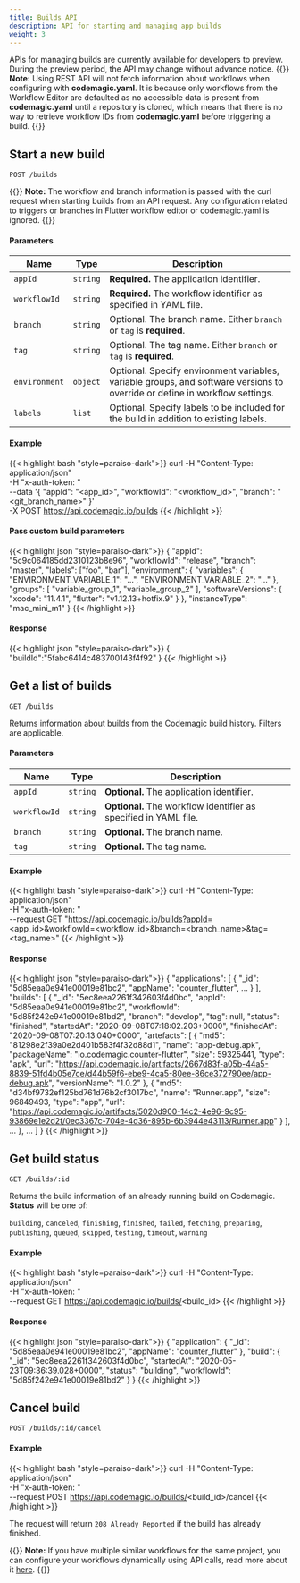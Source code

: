 ```yaml
---
title: Builds API
description: API for starting and managing app builds
weight: 3
---
```


APIs for managing builds are currently available for developers to preview. During the preview period, the API may change without advance notice.
{{<notebox>}}
**Note:** Using REST API will not fetch information about workflows when configuring with **codemagic.yaml**. It is because only workflows from the Workflow Editor are defaulted as no accessible data is present from **codemagic.yaml** until a repository is cloned, which means that there is no way to retrieve workflow IDs from **codemagic.yaml** before triggering a build.
{{</notebox>}}

## Start a new build

`POST /builds`

{{<notebox>}}
**Note:** The workflow and branch information is passed with the curl request when starting builds from an API request. Any configuration related to triggers or branches in Flutter workflow editor or codemagic.yaml is ignored.
{{</notebox>}}

#### Parameters

| **Name**      | **Type** | **Description**                                                                                                                                         |
|---------------| -------- |---------------------------------------------------------------------------------------------------------------------------------------------------------|
| `appId`       | `string` | **Required.** The application identifier.                                                                                                               |
| `workflowId`  | `string` | **Required.** The workflow identifier as specified in YAML file.                                                                                        |
| `branch`      | `string` | Optional. The branch name. Either `branch` or `tag` is **required**.                                                                                    |
| `tag`         | `string` | Optional. The tag name. Either `branch` or `tag` is **required**.                                                                                       |
| `environment` | `object` | Optional. Specify environment variables, variable groups, and software versions to override or define in workflow settings.                             |
| `labels`      | `list`   | Optional. Specify labels to be included for the build in addition to existing labels.                                                                   |


#### Example

{{< highlight bash "style=paraiso-dark">}}
  curl -H "Content-Type: application/json" \
       -H "x-auth-token: <API Token>" \
       --data '{
         "appId": "<app_id>",
         "workflowId": "<workflow_id>",
         "branch": "<git_branch_name>"
       }' \
       -X POST https://api.codemagic.io/builds
{{< /highlight >}}

#### Pass custom build parameters

{{< highlight json "style=paraiso-dark">}}
{
  "appId": "5c9c064185dd2310123b8e96",
  "workflowId": "release",
  "branch": "master",
  "labels": ["foo", "bar"],
  "environment": {
    "variables": {
      "ENVIRONMENT_VARIABLE_1": "...",
      "ENVIRONMENT_VARIABLE_2": "..."
    },
    "groups": [
      "variable_group_1",
      "variable_group_2"
    ],
    "softwareVersions": {
      "xcode": "11.4.1",
      "flutter": "v1.12.13+hotfix.9"
    }
  },
  "instanceType": "mac_mini_m1"
}
{{< /highlight >}}

#### Response

{{< highlight json "style=paraiso-dark">}}
  {
    "buildId":"5fabc6414c483700143f4f92"
  }
{{< /highlight >}}


## Get a list of builds

`GET /builds`

Returns information about builds from the Codemagic build history. Filters are applicable.

#### Parameters

| **Name**      | **Type** | **Description** |
| ------------- | -------- | --------------- |
| `appId`       | `string` | **Optional.** The application identifier. |
| `workflowId`  | `string` | **Optional.** The workflow identifier as specified in YAML file. |
| `branch`      | `string` | **Optional.** The branch name. |
| `tag`         | `string` | **Optional.** The tag name. |

#### Example

{{< highlight bash "style=paraiso-dark">}}
  curl -H "Content-Type: application/json" \
       -H "x-auth-token: <API Token>" \
       --request GET "https://api.codemagic.io/builds?appId=<app_id>&workflowId=<workflow_id>&branch=<branch_name>&tag=<tag_name>"
{{< /highlight >}}

#### Response

{{< highlight json "style=paraiso-dark">}}
{
  "applications": [
    {
      "_id": "5d85eaa0e941e00019e81bc2",
      "appName": "counter_flutter",
      ...
    }
  ],
  "builds": [
    {
      "_id": "5ec8eea2261f342603f4d0bc",
      "appId": "5d85eaa0e941e00019e81bc2",
      "workflowId": "5d85f242e941e00019e81bd2",
      "branch": "develop",
      "tag": null,
      "status": "finished",
      "startedAt": "2020-09-08T07:18:02.203+0000",
      "finishedAt": "2020-09-08T07:20:13.040+0000",
      "artefacts": [
        {
          "md5": "81298e2f39a0e2d401b583f4f32d88d1",
          "name": "app-debug.apk",
          "packageName": "io.codemagic.counter-flutter",
          "size": 59325441,
          "type": "apk",
          "url": "https://api.codemagic.io/artifacts/2667d83f-a05b-44a5-8839-51fd4b05e7ce/d44b59f6-ebe9-4ca5-80ee-86ce372790ee/app-debug.apk",
          "versionName": "1.0.2"
        },
        {
          "md5": "d34bf9732ef125bd761d76b2cf3017bc",
          "name": "Runner.app",
          "size": 96849493,
          "type": "app",
          "url": "https://api.codemagic.io/artifacts/5020d900-14c2-4e96-9c95-93869e1e2d2f/0ec3367c-704e-4d36-895b-6b3944e43113/Runner.app"
        }
      ],
      ...
    },
    ...
  ]
}
{{< /highlight >}}

## Get build status

`GET /builds/:id`

Returns the build information of an already running build on Codemagic. **Status** will be one of:

`building`, `canceled`, `finishing`, `finished`, `failed`, `fetching`, `preparing`, `publishing`, `queued`, `skipped`, `testing`, `timeout`, `warning`

#### Example

{{< highlight bash "style=paraiso-dark">}}
  curl -H "Content-Type: application/json" \
       -H "x-auth-token: <API Token>" \
       --request GET https://api.codemagic.io/builds/<build_id>
{{< /highlight >}}

#### Response

{{< highlight json "style=paraiso-dark">}}
{
  "application": {
    "_id": "5d85eaa0e941e00019e81bc2",
    "appName": "counter_flutter"
  },
  "build": {
    "_id": "5ec8eea2261f342603f4d0bc",
    "startedAt": "2020-05-23T09:36:39.028+0000",
    "status": "building",
    "workflowId": "5d85f242e941e00019e81bd2"
  }
}
{{< /highlight >}}

## Cancel build

`POST /builds/:id/cancel`

#### Example

{{< highlight bash "style=paraiso-dark">}}
  curl -H "Content-Type: application/json" \
       -H "x-auth-token: <API Token>" \
       --request POST https://api.codemagic.io/builds/<build_id>/cancel
{{< /highlight >}}

The request will return `208 Already Reported` if the build has already finished.

{{<notebox>}}
**Note:** If you have multiple similar workflows for the same project, you can configure your workflows dynamically using API calls, read more about it <a href="https://blog.codemagic.io/dynamic-workflows-with-codemagic-api/" target="_blank" onclick="sendGtag('Link_in_docs_clicked','dynamic-workflows-with-codemagic-api')">here</a>.
{{</notebox>}}

